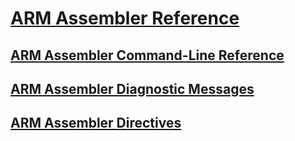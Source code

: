 # [ARM Assembler Reference](arm-assembler-reference.md)
## [ARM Assembler Command-Line Reference](arm-assembler-command-line-reference.md)
## [ARM Assembler Diagnostic Messages](arm-assembler-diagnostic-messages.md)
## [ARM Assembler Directives](arm-assembler-directives.md)
